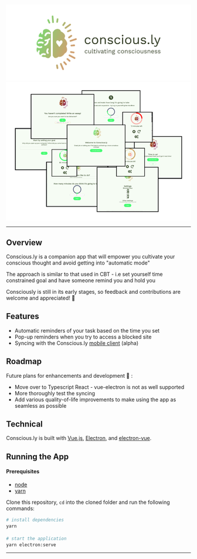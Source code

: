 <div align="center">
  <img alt="Conscious.ly" src=".github/images/cover.png" width="800px">
</div>
<div align="center">
  <img alt="Conscious.ly in action" src=".github/images/consciously-collage.png" width="800px">
</div>

---

## Overview

Conscious.ly is a companion app that will empower you cultivate your conscious thought and avoid getting into "automatic mode"

The approach is similar to that used in CBT - i.e set yourself time constrained goal and have someone remind you and hold you

Consciously is still in its early stages, so feedback and contributions are welcome and appreciated! :seedling:

## Features

- Automatic reminders of your task based on the time you set
- Pop-up reminders when you try to access a blocked site
- Syncing with the Conscious.ly [mobile client](https://github.com/conscious-ly/app) (alpha)

## Roadmap

Future plans for enhancements and development :memo: :

- Move over to Typescript React - vue-electron is not as well supported
- More thoroughly test the syncing
- Add various quality-of-life improvements to make using the app as seamless as possible

## Technical

Conscious.ly is built with [Vue.js](https://github.com/vuejs/vue), [Electron](https://github.com/electron/electron), and [electron-vue](https://github.com/SimulatedGREG/electron-vue).

## Running the App

#### Prerequisites

- [node](https://nodejs.org)
- [yarn](https://yarnpkg.com)

Clone this repository, `cd` into the cloned folder and run the following commands:

``` bash
# install dependencies
yarn

# start the application
yarn electron:serve
```

---
